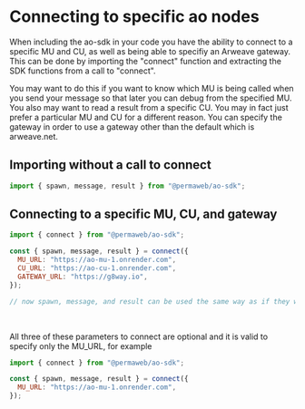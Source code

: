 # Connecting to specific ao nodes

When including the ao-sdk in your code you have the ability to connect to a specific MU and CU, as well as being able to specifiy an Arweave gateway. This can be done by importing the "connect" function and extracting the SDK functions from a call to "connect".

You may want to do this if you want to know which MU is being called when you send your message so that later you can debug from the specified MU. You also may want to read a result from a specific CU. You may in fact just prefer a particular MU and CU for a different reason. You can specify the gateway in order to use a gateway other than the default which is arweave.net.

## Importing without a call to connect

```js
import { spawn, message, result } from "@permaweb/ao-sdk";
```

## Connecting to a specific MU, CU, and gateway

```js
import { connect } from "@permaweb/ao-sdk";

const { spawn, message, result } = connect({
  MU_URL: "https://ao-mu-1.onrender.com",
  CU_URL: "https://ao-cu-1.onrender.com",
  GATEWAY_URL: "https://g8way.io",
});

// now spawn, message, and result can be used the same way as if they were imported directly
```

<br>

All three of these parameters to connect are optional and it is valid to specify only the MU_URL, for example

```js
import { connect } from "@permaweb/ao-sdk";

const { spawn, message, result } = connect({
  MU_URL: "https://ao-mu-1.onrender.com",
});
```
